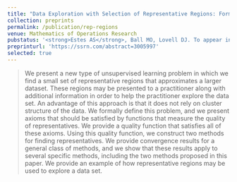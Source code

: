 ```yaml
---
title: "Data Exploration with Selection of Representative Regions: Formulation, Axioms, Methods, and Consistency"
collection: preprints
permalink: /publication/rep-regions
venue: Mathematics of Operations Research
pubstatus: '<strong>Estes AS</strong>, Ball MO, Lovell DJ. To appear in <i>Mathematics of Operations Research</i>.'
preprinturl: 'https://ssrn.com/abstract=3005997'
selected: true
---
```

> We present a new type of unsupervised learning problem in which we find a small set of representative regions that approximates a larger dataset. These regions may be presented to a practitioner along with additional information in order to help the practitioner explore the data set. An advantage of this approach is that it does not rely on cluster structure of the data. We formally define this problem, and we present axioms that should be satisfied by functions that measure the quality of representatives. We provide a quality function that satisfies all of these axioms. Using this quality function, we construct two methods for finding representatives. We provide convergence results for a general class of methods, and we show that these results apply to several specific methods, including the two methods proposed in this paper. We provide an example of how representative regions may be used to explore a data set.

